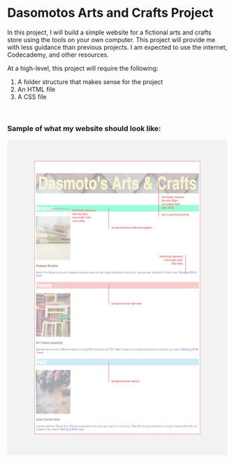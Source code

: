 
  <h1>Dasomotos Arts and Crafts Project</h1>
<p>
  In this project, I will build a simple website for a fictional arts and crafts store using the tools on your own computer. This project will provide me with less guidance than previous projects. I am expected to use the internet, Codecademy, and other resources.
  
At a high-level, this project will require the following:

<ol> 
  <li>A folder structure that makes sense for the project</li>
  <li>An HTML file</li>
  <li>A CSS file</li>
  </ol>  
  
  <br>
  
  <h3>Sample of what my website should look like:</h3>
 <img id="moveme" src="dasomotoWants.JPG" alt="" height="720px" width="720px"> 
</p>
